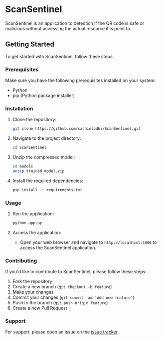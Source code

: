 # ScanSentinel

ScanSentinel is an application to detection if the QR code is safe or malicious without accessing the actual resource it is point to.

## Getting Started

To get started with ScanSentinel, follow these steps:

### Prerequisites

Make sure you have the following prerequisites installed on your system:

- Python 
- pip (Python package installer)

### Installation

1. Clone the repository:

    ```bash
    git clone https://github.com/sachinlodhi/ScanSentinel.git
    ```

2. Navigate to the project directory:

    ```bash
    cd ScanSentinel
    ```

3. Unzip the compressed model:

    ```bash
    cd models
    unzip trained_model.zip
    ```
3. Install the required dependencies:

    ```bash
    pip install -r requirements.txt
    ```

### Usage

1. Run the application:

    ```bash
    python app.py
    ```

2. Access the application:
   
    - Open your web browser and navigate to `http://localhost:5000` to access the ScanSentinel application.

### Contributing

If you'd like to contribute to ScanSentinel, please follow these steps:

1. Fork the repository
2. Create a new branch (`git checkout -b feature`)
3. Make your changes
4. Commit your changes (`git commit -am 'Add new feature'`)
5. Push to the branch (`git push origin feature`)
6. Create a new Pull Request



### Support

For support, please open an issue on the [issue tracker](https://github.com/sachinlodhi/ScanSentinel/issues).



